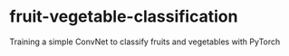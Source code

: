 # fruit-vegetable-classification
Training a simple ConvNet to classify fruits and vegetables with PyTorch

